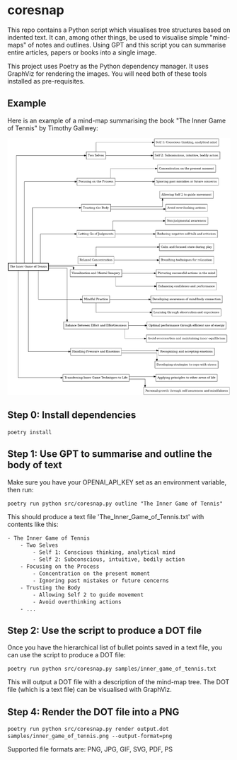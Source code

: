 # coresnap

This repo contains a Python script which visualises tree structures based on indented text. It can, among other things, be used to visualise simple "mind-maps" of notes and outlines. Using GPT and this script you can summarise entire articles, papers or books into a single image. 

This project uses Poetry as the Python dependency manager. It uses GraphViz for rendering the images. You will need both of these tools installed as pre-requisites. 

## Example

Here is an example of a mind-map summarising the book "The Inner Game of Tennis" by Timothy Gallwey:

![The Inner Game of Tennis](samples/inner_game_of_tennis.png)


## Step 0: Install dependencies

    poetry install


## Step 1: Use GPT to summarise and outline the body of text

Make sure you have your OPENAI_API_KEY set as an environment variable, then run: 

    poetry run python src/coresnap.py outline "The Inner Game of Tennis"

This should produce a text file 'The_Inner_Game_of_Tennis.txt' with contents like this:

    - The Inner Game of Tennis
        - Two Selves
            - Self 1: Conscious thinking, analytical mind
            - Self 2: Subconscious, intuitive, bodily action
        - Focusing on the Process
            - Concentration on the present moment
            - Ignoring past mistakes or future concerns
        - Trusting the Body
            - Allowing Self 2 to guide movement
            - Avoid overthinking actions
        - ...

## Step 2: Use the script to produce a DOT file

Once you have the hierarchical list of bullet points saved in a text file, you can use the script to produce a DOT file:

    poetry run python src/coresnap.py samples/inner_game_of_tennis.txt

This will output a DOT file with a description of the mind-map tree. The DOT file (which is a text file) can be visualised with GraphViz. 

## Step 4: Render the DOT file into a PNG

    poetry run python src/coresnap.py render output.dot samples/inner_game_of_tennis.png --output-format=png

Supported file formats are: PNG, JPG, GIF, SVG, PDF, PS
